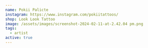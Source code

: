 ```yaml
---
name: Pokii Palicte
instagram: https://www.instagram.com/pokiitattoos/
shop: Look Look Tattoo
image: /assets/images/screenshot-2024-02-11-at-2.42.04 pm.png
tags:
  - artist
active: true
---
```

